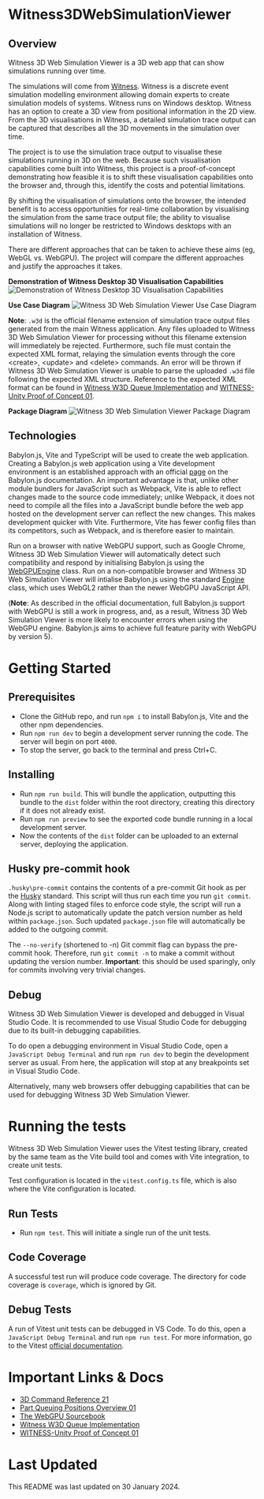 # Witness3DWebSimulationViewer

## Overview

Witness 3D Web Simulation Viewer is a 3D web app that can show simulations running over time.

The simulations will come from [Witness](https://www.lanner.com/en-gb/technology/witness-simulation-software.html). Witness is a discrete event simulation modelling environment allowing domain experts to create simulation models of systems. Witness runs on Windows desktop. Witness has an option to create a 3D view from positional information in the 2D view. From the 3D visualisations in Witness, a detailed simulation trace output can be captured that describes all the 3D movements in the simulation over time.

The project is to use the simulation trace output to visualise these simulations running in 3D on the web. Because such visualisation capabilities come built into Witness, this project is a proof-of-concept demonstrating how feasible it is to shift these visualisation capabilities onto the browser and, through this, identify the costs and potential limitations.

By shifting the visualisation of simulations onto the browser, the intended benefit is to access opportunities for real-time collaboration by visualising the simulation from the same trace output file; the ability to visualise simulations will no longer be restricted to Windows desktops with an installation of Witness.

There are different approaches that can be taken to achieve these aims (eg, WebGL vs. WebGPU). The project will compare the different approaches and justify the approaches it takes.

**Demonstration of Witness Desktop 3D Visualisation Capabilities**
![Demonstration of Witness Desktop 3D Visualisation Capabilities](./WitnessImages/demonstration_of_witness_desktop_3d_visualisation_capabilities.gif "Demonstration of Witness Desktop 3D Visualisation Capabilities")

**Use Case Diagram**
![Witness 3D Web Simulation Viewer Use Case Diagram](./WitnessImages/witness_3d_web_simulation_viewer_uml_use_case_diagram.png "Witness 3D Web Simulation Viewer Use Case Diagram")

**Note**: `.w3d` is the official filename extension of simulation trace output files generated from the main Witness application. Any files uploaded to Witness 3D Web Simulation Viewer for processing without this filename extension will immediately be rejected. Furthermore, such file must contain the expected XML format, relaying the simulation events through the core \<create\>, \<update\> and \<delete\> commands. An error will be thrown if Witness 3D Web Simulation Viewer is unable to parse the uploaded `.w3d` file following the expected XML structure. Reference to the expected XML format can be found in [Witness W3D Queue Implementation](./WitnessDocs/Witness%20W3D%20Queue%20Implementation.pdf) and [WITNESS-Unity Proof of Concept 01](./WitnessDocs/WITNESS-Unity%20Proof%20of%20Concept%2001.pdf).

**Package Diagram**
![Witness 3D Web Simulation Viewer Package Diagram](./WitnessImages/witness_3d_web_simulation_viewer_uml_package_diagram.png "Witness 3D Web Simulation Viewer Package Diagram")

## Technologies

Babylon.js, Vite and TypeScript will be used to create the web application. Creating a Babylon.js web application using a Vite development environment is an established approach with an official [page](https://doc.babylonjs.com/guidedLearning/usingVite) on the Babylon.js documentation. An important advantage is that, unlike other module bundlers for JavaScript such as Webpack, Vite is able to reflect changes made to the source code immediately; unlike Webpack, it does not need to compile all the files into a JavaScript bundle before the web app hosted on the development server can reflect the new changes. This makes development quicker with Vite. Furthermore, Vite has fewer config files than its competitors, such as Webpack, and is therefore easier to maintain.

Run on a browser with native WebGPU support, such as Google Chrome, Witness 3D Web Simulation Viewer will automatically detect such compatibility and respond by initialising Babylon.js using the [WebGPUEngine](https://doc.babylonjs.com/typedoc/classes/BABYLON.WebGPUEngine) class. Run on a non-compatible browser and Witness 3D Web Simulation Viewer will intialise Babylon.js using the standard [Engine](https://doc.babylonjs.com/typedoc/classes/BABYLON.Engine) class, which uses WebGL2 rather than the newer WebGPU JavaScript API.

(**Note**: As described in the official documentation, full Babylon.js support with WebGPU is still a work in progress, and, as a result, Witness 3D Web Simulation Viewer is more likely to encounter errors when using the WebGPU engine. Babylon.js aims to achieve full feature parity with WebGPU by version 5).

# Getting Started

## Prerequisites

- Clone the GitHub repo, and run `npm i` to install Babylon.js, Vite and the other npm dependencies.
- Run `npm run dev` to begin a development server running the code. The server will begin on port `4000`.
- To stop the server, go back to the terminal and press Ctrl+C.

## Installing

- Run `npm run build`. This will bundle the application, outputting this bundle to the `dist` folder within the root directory, creating this directory if it does not already exist.
- Run `npm run preview` to see the exported code bundle running in a local development server.
- Now the contents of the `dist` folder can be uploaded to an external server, deploying the application.

## Husky pre-commit hook

`.husky\pre-commit` contains the contents of a pre-commit Git hook as per the [Husky](https://typicode.github.io/husky/) standard. This script will thus run each time you run `git commit`. Along with linting staged files to enforce code style, the script will run a Node.js script to automatically update the patch version number as held within `package.json`. Such updated `package.json` file will automatically be added to the outgoing commit.

The `--no-verify` (shortened to -n) Git commit flag can bypass the pre-commit hook. Therefore, run `git commit -n` to make a commit without updating the version number. **Important**: this should be used sparingly, only for commits involving very trivial changes.

## Debug

Witness 3D Web Simulation Viewer is developed and debugged in Visual Studio Code. It is recommended to use Visual Studio Code for debugging due to its built-in debugging capabilities.

To do open a debugging environment in Visual Studio Code, open a `JavaScript Debug Terminal` and run `npm run dev` to begin the development server as usual. From here, the application will stop at any breakpoints set in Visual Studio Code.

Alternatively, many web browsers offer debugging capabilities that can be used for debugging Witness 3D Web Simulation Viewer.

# Running the tests

Witness 3D Web Simulation Viewer uses the Vitest testing library, created by the same team as the Vite build tool and comes with Vite integration, to create unit tests.

Test configuration is located in the `vitest.config.ts` file, which is also where the Vite configuration is located.

## Run Tests

- Run `npm test`. This will initiate a single run of the unit tests.

## Code Coverage

A successful test run will produce code coverage. The directory for code coverage is `coverage`, which is ignored by Git.

## Debug Tests

A run of Vitest unit tests can be debugged in VS Code. To do this, open a `JavaScript Debug Terminal` and run `npm run test`. For more information, go to the Vitest [official documentation](https://vitest.dev/guide/debugging).

# Important Links & Docs

- [3D Command Reference 21](./WitnessDocs/3D%20Command%20Reference%2021.pdf)
- [Part Queuing Positions Overview 01](./WitnessDocs/Part%20Queuing%20Positions%20Overview%2001.pdf)
- [The WebGPU Sourcebook](./WitnessDocs/The%20WebGPU%20Sourcebook.pdf)
- [Witness W3D Queue Implementation](./WitnessDocs/Witness%20W3D%20Queue%20Implementation.pdf)
- [WITNESS-Unity Proof of Concept 01](./WitnessDocs/WITNESS-Unity%20Proof%20of%20Concept%2001.pdf)

# Last Updated

This README was last updated on 30 January 2024.
